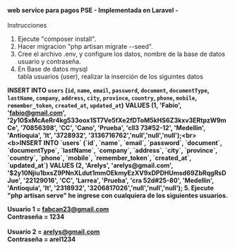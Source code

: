 <b>web service para pagos PSE - Implementada en Laravel - </b>
<br><br>
Instrucciones

1. Ejecute "composer install".
2. Hacer migracion "php artisan migrate --seed".
3. Cree el archivo .env, y configure los datos, nombre de la base de datos usuario y contraseña.
4. En Base de datos mysql <br> tabla usuarios (user), realizar la inserción de los siguintes datos

<b> INSERT INTO `users` (`id`, `name`, `email`, `password`, `document`, `documentType`, `lastName`, `company`, `address`, `city`, `province`, `country`, `phone`, `mobile`, `remember_token`, `created_at`, `updated_at`) VALUES
(1, 'Fabio', 'fabio@gmail.com', '$2y$10$xMcAeRr4kg533oox1ST7Ve5fXe2fDToM5kHS6Z3kxv3ERtpzW9mCe', '70856398', 'CC', 'Cano', 'Prueba', 'cll3 73#52-12', 'Medellin', 'Antioquia', 'It', '3728932', '3136716762','null','null','null');<br>
<b>INSERT INTO `users` (`id`, `name`, `email`, `password`, `document`, `documentType`, `lastName`, `company`, `address`, `city`, `province`, `country`, `phone`, `mobile`, `remember_token`, `created_at`, `updated_at`) VALUES
(2, 'Arelys', 'arelys@gmail.com', '$2y$10$Njiu1bxsZ9PNnXLdut1mmOEkmyEzXV9xDPDHUmsd69ZbRqgRsDJue', '22129016', 'CC', 'Larrea', 'Prueba', 'cra 52d#25-80', 'Medellin', 'Antioquia', 'It', '2318932', '3206817026','null','null','null');
5. Ejecute "php artisan serve" he ingrese con cualquiera de los siguientes usuarios.

<b>Usuario 1</b> = fabcan23@gmail.com <br>
<b>Contraseña </b> = 1234 <br>
<br>
<b>Usuario 2</b> = arelys@gmail.com <br>
<b>Contraseña</b> = arel1234
<br><br>
